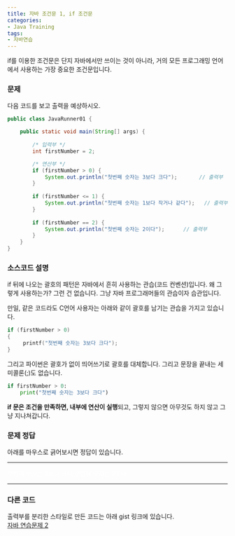 ```yaml
---
title: 자바 조건문 1, if 조건문
categories:
- Java Training
tags:
- 자바연습
---
```


if를 이용한 조건문은 단지 자바에서만 쓰이는 것이 아니라, 거의 모든 프로그래밍 언어에서 사용하는 가장 중요한 조건문입니다.   

### 문제

다음 코드를 보고 출력을 예상하시오.

```java
public class JavaRunner01 {

	public static void main(String[] args) {
		
		/* 입력부 */
		int firstNumber = 2;

		/* 연산부 */
		if (firstNumber > 0) {
			System.out.println("첫번째 숫자는 3보다 크다");		// 출력부
		}
		
		if (firstNumber <= 1) {
			System.out.println("첫번째 숫자는 1보다 작거나 같다");	// 출력부
		}
		
		if (firstNumber == 2) {
			System.out.println("첫번째 숫자는 2이다");		// 출력부
		}
	}
}
```
### 소스코드 설명

if 뒤에 나오는 괄호의 패턴은 자바에서 흔히 사용하는 관습(코드 컨벤션)입니다. 왜 그렇게 사용하는가? 그런 건 없습니다. 그냥 자바 프로그래머들의 관습이자 습관입니다.   

만일, 같은 코드라도 C언어 사용자는 아래와 같이 괄호를 남기는 관습을 가지고 있습니다.

```c
if (firstNumber > 0)
{
     printf("첫번째 숫자는 3보다 크다");
}
```

그리고 파이썬은 괄호가 없이 띄어쓰기로 괄호를 대체합니다. 그리고 문장을 끝내는 세미콜론(;)도 없습니다.

```python
if firstNumber > 0:
    print("첫번째 숫자는 3보다 크다")
```

**if 문은 조건을 만족하면, 내부에 연산이 실행**되고, 그렇지 않으면 아무것도 하지 않고 그냥 지나쳐갑니다.

### 문제 정답

아래를 마우스로 긁어보시면 정답이 있습니다.

---

<span style="color: white">
첫번째 숫자는 3보다 크다   
첫번째 숫자는 2이다   
</span>

---

### 다른 코드

출력부를 분리한 스타일로 만든 코드는 아래 gist 링크에 있습니다.  
[자바 연습문제 2](https://gist.github.com/ororox/e0e7695218db23e5bbc179b82718dabf)
